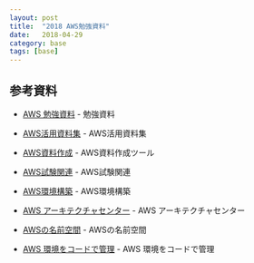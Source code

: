 ```yaml
---
layout: post
title:  "2018 AWS勉強資料"
date:   2018-04-29
category: base
tags: [base]
---
```


## 参考資料

- [AWS 勉強資料](https://qiita.com/hiroshik1985/items/6433d5de97ac55fedfde) - 勉強資料

- [AWS活用資料集](https://aws.amazon.com/jp/aws-jp-introduction/) - AWS活用資料集

- [AWS資料作成](https://cacoo.com/ja/) - AWS資料作成ツール

- [AWS試験関連](https://aws.koiwaclub.com/) - AWS試験関連

- [AWS環境構築](https://qiita.com/tiwu_official/items/220e00c9a18c6c8adb54#_reference-baf5c073462282e837ca) - AWS環境構築

- [AWS アーキテクチャセンター](https://aws.amazon.com/jp/architecture/) - AWS アーキテクチャセンター

- [AWSの名前空間](https://docs.aws.amazon.com/ja_jp/AmazonCloudWatch/latest/monitoring/aws-namespaces.html) - AWSの名前空間

- [AWS 環境をコードで管理](https://dev.classmethod.jp/cloud/aws/awssummit2018-3-p1-3-17-iac/) - AWS 環境をコードで管理